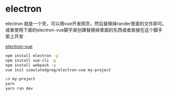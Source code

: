 # electron
electron 就是一个壳，可以用vue开发网页，然后替换掉rander里面的文件即可。或者使用下面的electron-vue脚手架创建替换掉里面的东西或者直接在这个脚手架上开发

[electron-vue](https://simulatedgreg.gitbooks.io/electron-vue/content/cn/)
```bash
npm install electron -g
npm install vue-cli -g 
npm install webpack -g
vue init simulatedgreg/electron-vue my-project
```
```bash
cd my-project
yarn 
yarn run dev 
```


